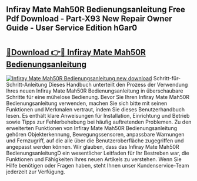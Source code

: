 ## Infiray Mate Mah50R Bedienungsanleitung Free Pdf Download - Part-X93 New Repair Owner Guide - User Service Edition hGar0

# <h2><a href="http://df632q.blite.top/?on=Infiray+Mate+Mah50R+Bedienungsanleitung">🔗Download 👉🔴 Infiray Mate Mah50R Bedienungsanleitung</a></h2>

[![Infiray Mate Mah50R Bedienungsanleitung new download](https://i.imgur.com/lujVjoI.png)](http://df632q.blite.top/?on=Infiray+Mate+Mah50R+Bedienungsanleitung)
Schritt-für-Schritt-Anleitung Dieses Handbuch unterteilt den Prozess der Verwendung Ihres neuen Infiray Mate Mah50R Bedienungsanleitung in überschaubare Schritte für eine mühelose Bedienung. Bevor Sie Ihren Infiray Mate Mah50R Bedienungsanleitung verwenden, machen Sie sich bitte mit seinen Funktionen und Merkmalen vertraut, indem Sie dieses Benutzerhandbuch lesen. Es enthält klare Anweisungen für Installation, Einrichtung und Betrieb sowie Tipps zur Fehlerbehebung bei häufig auftretenden Problemen. Zu den erweiterten Funktionen von Infiray Mate Mah50R Bedienungsanleitung gehören Objekterkennung, Bewegungssensoren, anpassbare Warnungen und Fernzugriff, auf die alle über die Benutzeroberfläche zugegriffen und angepasst werden können. Wir glauben, dass das Infiray Mate Mah50R BedienungsanleitungD ein wesentlicher Leitfaden für Ihr Bestreben war, die Funktionen und Fähigkeiten Ihres neuen Artikels zu verstehen. Wenn Sie Hilfe benötigen oder Fragen haben, steht Ihnen unser Kundenservice-Team jederzeit zur Verfügung.

